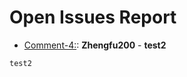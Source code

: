 # Open Issues Report

* [Comment-4:](https://github.com/Zhengfu200/test_repo/issues/4): **Zhengfu200** - **test2**

```markdown
test2
```
